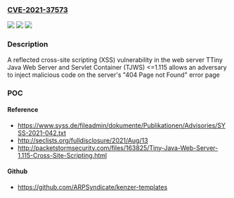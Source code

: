 ### [CVE-2021-37573](https://cve.mitre.org/cgi-bin/cvename.cgi?name=CVE-2021-37573)
![](https://img.shields.io/static/v1?label=Product&message=n%2Fa&color=blue)
![](https://img.shields.io/static/v1?label=Version&message=n%2Fa&color=blue)
![](https://img.shields.io/static/v1?label=Vulnerability&message=n%2Fa&color=brighgreen)

### Description

A reflected cross-site scripting (XSS) vulnerability in the web server TTiny Java Web Server and Servlet Container (TJWS) <=1.115 allows an adversary to inject malicious code on the server's "404 Page not Found" error page

### POC

#### Reference
- https://www.syss.de/fileadmin/dokumente/Publikationen/Advisories/SYSS-2021-042.txt
- http://seclists.org/fulldisclosure/2021/Aug/13
- http://packetstormsecurity.com/files/163825/Tiny-Java-Web-Server-1.115-Cross-Site-Scripting.html

#### Github
- https://github.com/ARPSyndicate/kenzer-templates

